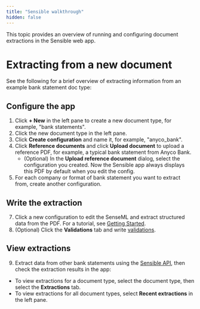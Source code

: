 ```yaml
---
title: "Sensible walkthrough"
hidden: false
---
```


This topic provides an overview of running and configuring document extractions in the Sensible web app.

Extracting from a new document
===

See the following for a brief overview of extracting information from an example bank statement doc type:

Configure the app
-----

1. Click **+ New** in the left pane to create a new document type, for example, "bank statements".
2. Click the new document type in the left pane.
3. Click **Create configuration** and name it, for example, "anyco_bank".
4. Click **Reference documents** and click **Upload document** to upload a reference PDF, for example, a typical bank statement from Anyco Bank.
   - (Optional) In the **Upload reference document** dialog, select the configuration you created. Now the Sensible app always displays this PDF by default when you edit the config.
5. For each company or format of bank statement you want to extract from, create another configuration. 

Write the extraction
-----

7. Click a new configuration to edit the SenseML and extract structured data from the PDF. For a tutorial, see [Getting Started](doc:getting-started).
8. (Optional) Click the **Validations** tab and write [validations](doc:validate-extractions).

View extractions
-----

9. Extract data from other bank statements using the [Sensible API](https://docs.sensible.so/reference), then check the extraction results in the app:

  - To view extractions for a document type, select the document type, then select the **Extractions** tab.
  - To view extractions for all document types, select **Recent extractions** in the left pane.

